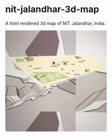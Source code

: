# nit-jalandhar-3d-map
A html rendered 3d map of NIT Jalandhar, India.

![NITJ](https://github.com/mandyjohar23/nit-jalandhar-3d-map/blob/master/images/demo.GIF)
